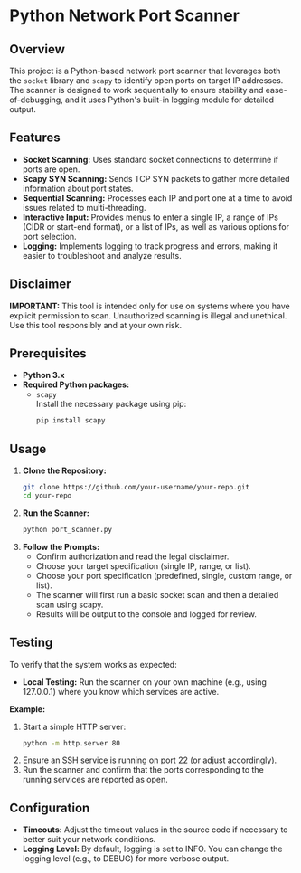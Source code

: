 # Python Network Port Scanner

## Overview
This project is a Python-based network port scanner that leverages both the `socket` library and `scapy` to identify open ports on target IP addresses. The scanner is designed to work sequentially to ensure stability and ease-of-debugging, and it uses Python's built-in logging module for detailed output.

## Features
- **Socket Scanning:** Uses standard socket connections to determine if ports are open.
- **Scapy SYN Scanning:** Sends TCP SYN packets to gather more detailed information about port states.
- **Sequential Scanning:** Processes each IP and port one at a time to avoid issues related to multi-threading.
- **Interactive Input:** Provides menus to enter a single IP, a range of IPs (CIDR or start-end format), or a list of IPs, as well as various options for port selection.
- **Logging:** Implements logging to track progress and errors, making it easier to troubleshoot and analyze results.

## Disclaimer
**IMPORTANT:** This tool is intended only for use on systems where you have explicit permission to scan. Unauthorized scanning is illegal and unethical. Use this tool responsibly and at your own risk.

## Prerequisites
- **Python 3.x**
- **Required Python packages:**
  - `scapy`  
    Install the necessary package using pip:
    ```bash
    pip install scapy
    ```
## Usage
  1. **Clone the Repository:**
        ```bash
        git clone https://github.com/your-username/your-repo.git
        cd your-repo
        ```
  2. **Run the Scanner:**
        ```bash
        python port_scanner.py
        ```
  3. **Follow the Prompts:**
      - Confirm authorization and read the legal disclaimer.
      - Choose your target specification (single IP, range, or list).
      - Choose your port specification (predefined, single, custom range, or list).
      - The scanner will first run a basic socket scan and then a detailed scan using scapy.
      - Results will be output to the console and logged for review.
  
## Testing
To verify that the system works as expected:
- **Local Testing:** Run the scanner on your own machine (e.g., using 127.0.0.1) where you know which services are active.

**Example:**
  1. Start a simple HTTP server:
        ```bash
        python -m http.server 80
        ```
  2. Ensure an SSH service is running on port 22 (or adjust accordingly).
  3. Run the scanner and confirm that the ports corresponding to the running services are reported as open.

## Configuration
- **Timeouts:** Adjust the timeout values in the source code if necessary to better suit your network conditions.
- **Logging Level:** By default, logging is set to INFO. You can change the logging level (e.g., to DEBUG) for more verbose output.


